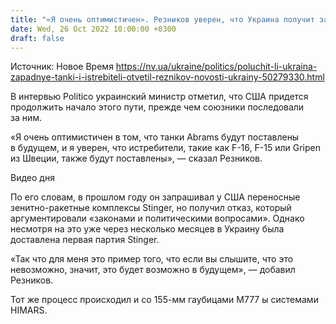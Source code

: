 ```yaml
---
title: "«Я очень оптимистичен». Резников уверен, что Украина получит западные танки и истребители"
date: Wed, 26 Oct 2022 10:00:00 +0300
draft: false
---
```

Источник: Новое Время https://nv.ua/ukraine/politics/poluchit-li-ukraina-zapadnye-tanki-i-istrebiteli-otvetil-reznikov-novosti-ukrainy-50279330.html


 В интервью Politico украинский министр отметил, что США придется продолжить начало этого пути, прежде чем союзники последовали за ним.

«Я очень оптимистичен в том, что танки Abrams будут поставлены в будущем, и я уверен, что истребители, такие как F-16, F-15 или Gripen из Швеции, также будут поставлены», — сказал Резников.

 Видео дня   

По его словам, в прошлом году он запрашивал у США переносные зенитно-ракетные комплексы Stinger, но получил отказ, который аргументировали «законами и политическими вопросами». Однако несмотря на это уже через несколько месяцев в Украину была доставлена первая партия Stinger.

«Так что для меня это пример того, что если вы слышите, что это невозможно, значит, это будет возможно в будущем», — добавил Резников.

Тот же процесс происходил и со 155-мм гаубицами M777 ы системами HIMARS.
